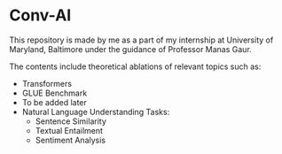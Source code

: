# Conv-AI
This repository is made by me as a part of my internship at University of Maryland, Baltimore under the guidance of Professor Manas Gaur.

The contents include theoretical ablations of relevant topics such as:
- Transformers
- GLUE Benchmark
- To be added later
- Natural Language Understanding Tasks: 
  - Sentence Similarity
  - Textual Entailment
  - Sentiment Analysis

